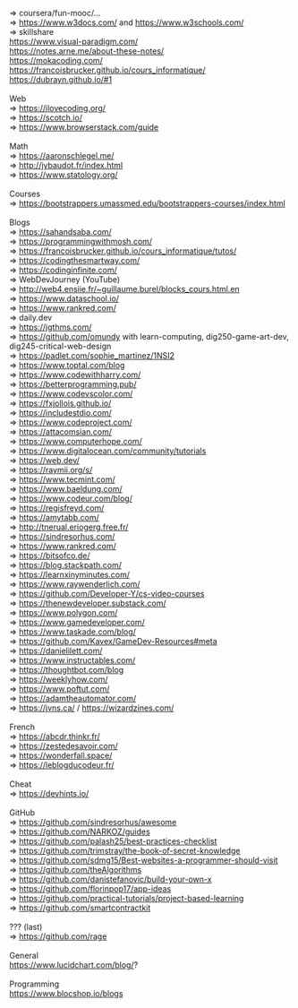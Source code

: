 => coursera/fun-mooc/... <br>
=> https://www.w3docs.com/ and https://www.w3schools.com/ <br>
=> skillshare <br>
https://www.visual-paradigm.com/ <br>
https://notes.arne.me/about-these-notes/ <br>
https://mokacoding.com/ <br>
https://francoisbrucker.github.io/cours_informatique/ <br>
https://dubrayn.github.io/#1 <br>
 <br>
Web <br>
=> https://ilovecoding.org/ <br>
=> https://scotch.io/ <br>
=> https://www.browserstack.com/guide <br>
 <br>
Math <br>
=> https://aaronschlegel.me/ <br>
=> http://jybaudot.fr/index.html <br>
=> https://www.statology.org/ <br>
 <br>
Courses <br>
=> https://bootstrappers.umassmed.edu/bootstrappers-courses/index.html <br>
 <br>
Blogs <br>
=> https://sahandsaba.com/ <br>
=> https://programmingwithmosh.com/ <br>
=> https://francoisbrucker.github.io/cours_informatique/tutos/ <br>
=> https://codingthesmartway.com/ <br>
=> https://codinginfinite.com/ <br>
=> WebDevJourney (YouTube) <br>
=> http://web4.ensiie.fr/~guillaume.burel/blocks_cours.html.en <br>
=> https://www.dataschool.io/ <br>
=> https://www.rankred.com/ <br>
=> daily.dev <br>
=> https://jgthms.com/ <br>
=> https://github.com/omundy with learn-computing, dig250-game-art-dev, dig245-critical-web-design <br>
=> https://padlet.com/sophie_martinez/1NSI2 <br>
=> https://www.toptal.com/blog <br>
=> https://www.codewithharry.com/ <br>
=> https://betterprogramming.pub/ <br>
=> https://www.codevscolor.com/ <br>
=> https://fxjollois.github.io/ <br>
=> https://includestdio.com/ <br>
=> https://www.codeproject.com/ <br>
=> https://attacomsian.com/ <br>
=> https://www.computerhope.com/ <br>
=> https://www.digitalocean.com/community/tutorials <br>
=> https://web.dev/ <br>
=> https://raymii.org/s/ <br>
=> https://www.tecmint.com/ <br>
=> https://www.baeldung.com/ <br>
=> https://www.codeur.com/blog/ <br>
=> https://regisfreyd.com/ <br>
=> https://amytabb.com/ <br>
=> http://tnerual.eriogerg.free.fr/ <br>
=> https://sindresorhus.com/ <br>
=> https://www.rankred.com/ <br>
=> https://bitsofco.de/ <br>
=> https://blog.stackpath.com/ <br>
=> https://learnxinyminutes.com/ <br>
=> https://www.raywenderlich.com/ <br>
=> https://github.com/Developer-Y/cs-video-courses <br>
=> https://thenewdeveloper.substack.com/ <br>
=> https://www.polygon.com/ <br>
=> https://www.gamedeveloper.com/ <br>
=> https://www.taskade.com/blog/ <br>
=> https://github.com/Kavex/GameDev-Resources#meta <br>
=> https://danielilett.com/ <br>
=> https://www.instructables.com/ <br>
=> https://thoughtbot.com/blog <br>
=> https://weeklyhow.com/ <br>
=> https://www.poftut.com/ <br>
=> https://adamtheautomator.com/ <br>
=> https://jvns.ca/ / https://wizardzines.com/ <br>
 <br>
French <br>
=> https://abcdr.thinkr.fr/ <br>
=> https://zestedesavoir.com/ <br>
=> https://wonderfall.space/ <br>
=> https://leblogducodeur.fr/ <br>
 <br>
Cheat <br>
=> https://devhints.io/ <br>
 <br>
GitHub <br>
=> https://github.com/sindresorhus/awesome <br>
=> https://github.com/NARKOZ/guides <br>
=> https://github.com/palash25/best-practices-checklist <br>
=> https://github.com/trimstray/the-book-of-secret-knowledge <br>
=> https://github.com/sdmg15/Best-websites-a-programmer-should-visit <br>
=> https://github.com/theAlgorithms <br>
=> https://github.com/danistefanovic/build-your-own-x <br>
=> https://github.com/florinpop17/app-ideas <br>
=> https://github.com/practical-tutorials/project-based-learning <br>
=> https://github.com/smartcontractkit <br>
 <br>
??? (last) <br>
=> https://github.com/rage <br>
 <br>
General <br>
https://www.lucidchart.com/blog/? <br>
 <br>
Programming <br>
https://www.blocshop.io/blogs <br>